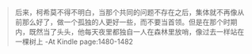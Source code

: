 >后来，柯希莫不得不明白，当那个共同的问题不存在之后，集体就不再像从前那么好了，做一个孤独的人更好一些，而不要当首领。但是在那个时期内，既然当了头头，他每天夜里都独自一人在森林里放哨，像过去一样站在一棵树上
-At Kindle page:1480-1482